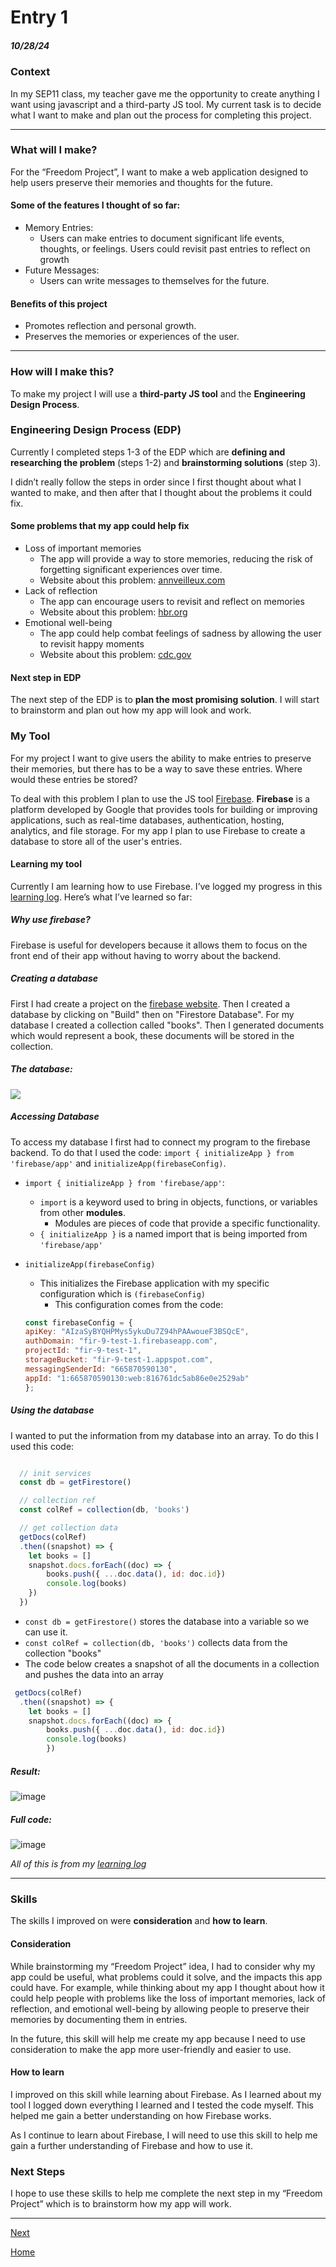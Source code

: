 # Entry 1
##### 10/28/24

### Context
In my SEP11 class, my teacher gave me the opportunity to create anything I want using javascript and a third-party JS tool. My current task is to decide what I want to make and plan out the process for completing this project.

---

### What will I make?

For the “Freedom Project”, I want to make a web application designed to help users preserve their memories and thoughts for the future.

#### Some of the features I thought of so far:
* Memory Entries:
    * Users can make entries to document significant life events, thoughts, or feelings.
 Users could revisit past entries to reflect on growth
* Future Messages:
    * Users can write messages to themselves for the future.

#### Benefits of this project
* Promotes reflection and personal growth.
* Preserves the memories or experiences of the user.

---

### How will I make this?

To make my project I will use a **third-party JS tool** and the **Engineering Design Process**.

### Engineering Design Process (EDP)

Currently I completed steps 1-3 of the EDP which are **defining and researching the problem** (steps 1-2) and **brainstorming solutions** (step 3).

I didn’t really follow the steps in order since I first thought about what I wanted to make, and then after that I thought about the problems it could fix.


#### Some problems that my app could help fix
* Loss of important memories
    * The app will provide a way to store memories, reducing the risk of forgetting significant experiences over time.
    * Website about this problem: [annveilleux.com](https://annveilleux.com/articles/the-importance-of-remembering/)
* Lack of reflection
    * The app can encourage users to revisit and reflect on memories
    * Website about this problem: [hbr.org](https://hbr.org/2017/03/why-you-should-make-time-for-self-reflection-even-if-you-hate-doing-it)
* Emotional well-being
    * The app could help combat feelings of sadness by allowing the user to revisit happy moments
    * Website about this problem: [cdc.gov](https://www.cdc.gov/emotional-well-being/about/index.html)

#### Next step in EDP
The next step of the EDP is to **plan the most promising solution**. I will start to brainstorm and plan out how my app will look and work.

### My Tool

For my project I want to give users the ability to make entries to preserve their memories, but there has to be a way to save these entries. Where would these entries be stored?

To deal with this problem I plan to use the JS tool [Firebase](https://firebase.google.com/). **Firebase** is a platform developed by Google that provides tools for building or improving applications, such as real-time databases, authentication, hosting, analytics, and file storage. For my app I plan to use Firebase to create a database to store all of the user's entries.

#### Learning my tool

Currently I am learning how to use Firebase. I’ve logged my progress in this [learning log](../tool/learning-log.md). Here’s what I’ve learned so far:


##### Why use firebase?
Firebase is useful for developers because it allows them to focus on the front end of their app without having to worry about the backend.

##### Creating a database
First I had create a project on the [firebase website](https://firebase.google.com/). Then I created a database by clicking on "Build" then on "Firestore Database". For my database I created a collection called "books". Then I generated documents which would represent a book, these documents will be stored in the collection.

##### The database:
![](../imgs/test1-database.png)

##### Accessing Database
To access my database I first had to connect my program to the firebase backend. To do that I used the code: `import { initializeApp } from 'firebase/app'` and `initializeApp(firebaseConfig)`.

* `import { initializeApp } from 'firebase/app'`:
    * `import` is a keyword used to bring in objects, functions, or variables from other **modules**.
        * Modules are pieces of code that provide a specific functionality.
    *  `{ initializeApp }` is a named import that is being imported from `'firebase/app'`

* `initializeApp(firebaseConfig)`
    * This initializes the Firebase application with my specific configuration which is `(firebaseConfig)`
        * This configuration comes from the code:
    ```js
    const firebaseConfig = {
    apiKey: "AIzaSyBYQHPMys5ykuDu7Z94hPAAwoueF3BSQcE",
    authDomain: "fir-9-test-1.firebaseapp.com",
    projectId: "fir-9-test-1",
    storageBucket: "fir-9-test-1.appspot.com",
    messagingSenderId: "665870590130",
    appId: "1:665870590130:web:816761dc5ab86e0e2529ab"
    };
    ```

##### Using the database
I wanted to put the information from my database into an array. To do this I used this code:
```js

  // init services
  const db = getFirestore()

  // collection ref
  const colRef = collection(db, 'books')

  // get collection data
  getDocs(colRef)
  .then((snapshot) => {
    let books = []
    snapshot.docs.forEach((doc) => {
        books.push({ ...doc.data(), id: doc.id})
        console.log(books)
    })
  })
 ```

* `const db = getFirestore()` stores the database into a variable so we can use it.
* `const colRef = collection(db, 'books')` collects data from the collection "books"
* The code below creates a snapshot of all the documents in a collection and pushes the data into an array
```js
 getDocs(colRef)
  .then((snapshot) => {
    let books = []
    snapshot.docs.forEach((doc) => {
        books.push({ ...doc.data(), id: doc.id})
        console.log(books)
        })
  ```

##### Result:
![image](../imgs/arrays1.png)

##### Full code:
![image](../imgs/test1.png)

*All of this is from my [learning log](../tool/learning-log.md)*

---

### Skills

The skills I improved on were **consideration** and **how to learn**.

#### Consideration
While brainstorming my “Freedom Project” idea, I had to consider why my app could be useful, what problems could it solve, and the impacts this app could have. For example, while thinking about my app I thought about how it could help people with problems like the loss of important memories, lack of reflection, and emotional well-being by allowing people to preserve their memories by documenting them in entries.

In the future, this skill will help me create my app because I need to use consideration to make the app more user-friendly and easier to use.

#### How to learn

I improved on this skill while learning about Firebase. As I learned about my tool I logged down everything I learned and I tested the code myself. This helped me gain a better understanding on how Firebase works.

As I continue to learn about Firebase, I will need to use this skill to help me gain a further understanding of Firebase and how to use it.

### Next Steps

I hope to use these skills to help me complete the next step in my “Freedom Project” which is to brainstorm how my app will work.

---

[Next](entry02.md)

[Home](../README.md)
